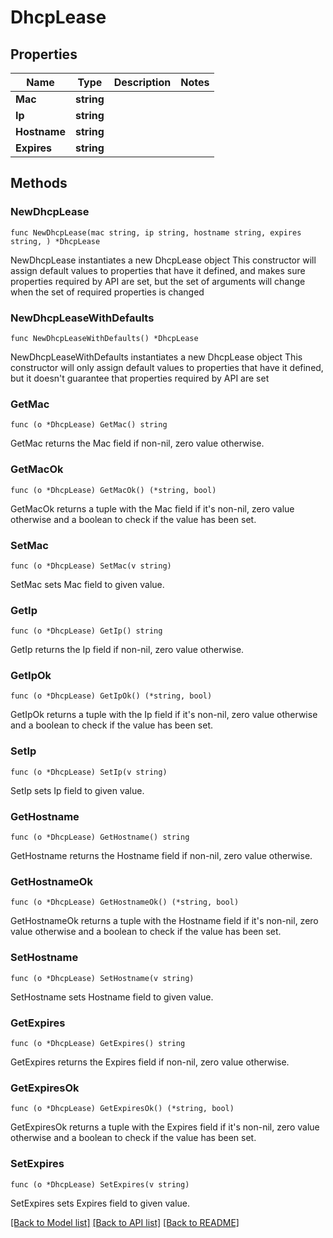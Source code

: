 # DhcpLease

## Properties

Name | Type | Description | Notes
------------ | ------------- | ------------- | -------------
**Mac** | **string** |  | 
**Ip** | **string** |  | 
**Hostname** | **string** |  | 
**Expires** | **string** |  | 

## Methods

### NewDhcpLease

`func NewDhcpLease(mac string, ip string, hostname string, expires string, ) *DhcpLease`

NewDhcpLease instantiates a new DhcpLease object
This constructor will assign default values to properties that have it defined,
and makes sure properties required by API are set, but the set of arguments
will change when the set of required properties is changed

### NewDhcpLeaseWithDefaults

`func NewDhcpLeaseWithDefaults() *DhcpLease`

NewDhcpLeaseWithDefaults instantiates a new DhcpLease object
This constructor will only assign default values to properties that have it defined,
but it doesn't guarantee that properties required by API are set

### GetMac

`func (o *DhcpLease) GetMac() string`

GetMac returns the Mac field if non-nil, zero value otherwise.

### GetMacOk

`func (o *DhcpLease) GetMacOk() (*string, bool)`

GetMacOk returns a tuple with the Mac field if it's non-nil, zero value otherwise
and a boolean to check if the value has been set.

### SetMac

`func (o *DhcpLease) SetMac(v string)`

SetMac sets Mac field to given value.


### GetIp

`func (o *DhcpLease) GetIp() string`

GetIp returns the Ip field if non-nil, zero value otherwise.

### GetIpOk

`func (o *DhcpLease) GetIpOk() (*string, bool)`

GetIpOk returns a tuple with the Ip field if it's non-nil, zero value otherwise
and a boolean to check if the value has been set.

### SetIp

`func (o *DhcpLease) SetIp(v string)`

SetIp sets Ip field to given value.


### GetHostname

`func (o *DhcpLease) GetHostname() string`

GetHostname returns the Hostname field if non-nil, zero value otherwise.

### GetHostnameOk

`func (o *DhcpLease) GetHostnameOk() (*string, bool)`

GetHostnameOk returns a tuple with the Hostname field if it's non-nil, zero value otherwise
and a boolean to check if the value has been set.

### SetHostname

`func (o *DhcpLease) SetHostname(v string)`

SetHostname sets Hostname field to given value.


### GetExpires

`func (o *DhcpLease) GetExpires() string`

GetExpires returns the Expires field if non-nil, zero value otherwise.

### GetExpiresOk

`func (o *DhcpLease) GetExpiresOk() (*string, bool)`

GetExpiresOk returns a tuple with the Expires field if it's non-nil, zero value otherwise
and a boolean to check if the value has been set.

### SetExpires

`func (o *DhcpLease) SetExpires(v string)`

SetExpires sets Expires field to given value.



[[Back to Model list]](../README.md#documentation-for-models) [[Back to API list]](../README.md#documentation-for-api-endpoints) [[Back to README]](../README.md)


